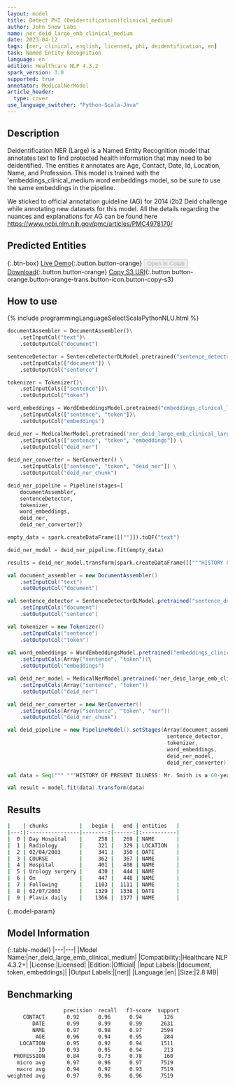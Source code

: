 ```yaml
---
layout: model
title: Detect PHI (Deidentification)(clinical_medium)
author: John Snow Labs
name: ner_deid_large_emb_clinical_medium
date: 2023-04-12
tags: [ner, clinical, english, licensed, phi, deidentification, en]
task: Named Entity Recognition
language: en
edition: Healthcare NLP 4.3.2
spark_version: 3.0
supported: true
annotator: MedicalNerModel
article_header:
  type: cover
use_language_switcher: "Python-Scala-Java"
---
```


## Description

Deidentification NER (Large) is a Named Entity Recognition model that annotates text to find protected health information that may need to be deidentified. The entities it annotates are Age, Contact, Date, Id, Location, Name, and Profession. This model is trained with the 'embeddings_clinical_medium word embeddings model, so be sure to use the same embeddings in the pipeline.

We sticked to official annotation guideline (AG) for 2014 i2b2 Deid challenge while annotating new datasets for this model. All the details regarding the nuances and explanations for AG can be found here https://www.ncbi.nlm.nih.gov/pmc/articles/PMC4978170/

## Predicted Entities



{:.btn-box}
[Live Demo](https://demo.johnsnowlabs.com/healthcare/NER_DEMOGRAPHICS/){:.button.button-orange}
<button class="button button-orange" disabled>Open in Colab</button>
[Download](https://s3.amazonaws.com/auxdata.johnsnowlabs.com/clinical/models/ner_deid_large_emb_clinical_medium_en_4.3.2_3.0_1681322146240.zip){:.button.button-orange}
[Copy S3 URI](s3://auxdata.johnsnowlabs.com/clinical/models/ner_deid_large_emb_clinical_medium_en_4.3.2_3.0_1681322146240.zip){:.button.button-orange.button-orange-trans.button-icon.button-copy-s3}

## How to use



<div class="tabs-box" markdown="1">
{% include programmingLanguageSelectScalaPythonNLU.html %}

```python
documentAssembler = DocumentAssembler()\
    .setInputCol("text")\
    .setOutputCol("document")

sentenceDetector = SentenceDetectorDLModel.pretrained("sentence_detector_dl_healthcare","en","clinical/models") \
    .setInputCols(["document"]) \
    .setOutputCol("sentence") 

tokenizer = Tokenizer()\
    .setInputCols(["sentence"])\
    .setOutputCol("token")

word_embeddings = WordEmbeddingsModel.pretrained("embeddings_clinical_large", "en", "clinical/models")\
    .setInputCols(["sentence", "token"])\
    .setOutputCol("embeddings")

deid_ner = MedicalNerModel.pretrained('ner_deid_large_emb_clinical_large', "en", "clinical/models") \
    .setInputCols(["sentence", "token", "embeddings"]) \
    .setOutputCol("deid_ner")
    
deid_ner_converter = NerConverter() \
    .setInputCols(["sentence", "token", "deid_ner"]) \
    .setOutputCol("deid_ner_chunk")

deid_ner_pipeline = Pipeline(stages=[
    documentAssembler, 
    sentenceDetector,
    tokenizer,
    word_embeddings,
    deid_ner,
    deid_ner_converter])

empty_data = spark.createDataFrame([[""]]).toDF("text")

deid_ner_model = deid_ner_pipeline.fit(empty_data)

results = deid_ner_model.transform(spark.createDataFrame([["""HISTORY OF PRESENT ILLNESS: Mr. Smith is a 60-year-old white male veteran with multiple comorbidities, who has a history of bladder cancer diagnosed approximately two years ago by the VA Hospital. He underwent a resection there. He was to be admitted to the Day Hospital for cystectomy. He was seen in Urology Clinic and Radiology Clinic on 02/04/2003.	HOSPITAL COURSE: Mr. Smith presented to the Day Hospital in anticipation for Urology surgery. On evaluation, EKG, echocardiogram was abnormal, a Cardiology consult was obtained. A cardiac adenosine stress MRI was then proceeded, same was positive for inducible ischemia, mild-to-moderate inferolateral subendocardial infarction with peri-infarct ischemia. In addition, inducible ischemia seen in the inferior lateral septum. Mr. Smith underwent a left heart catheterization, which revealed two vessel coronary artery disease. The RCA, proximal was 95% stenosed and the distal 80% stenosed. The mid LAD was 85% stenosed and the distal LAD was 85% stenosed. There was four Multi-Link Vision bare metal stents placed to decrease all four lesions to 0%. Following intervention, Mr. Smith was admitted to 7 Ardmore Tower under Cardiology Service under the direction of Dr. Hart. Mr. Smith had a noncomplicated post-intervention hospital course. He was stable for discharge home on 02/07/2003 with instructions to take Plavix daily for one month and Urology is aware of the same."""]]).toDF("text"))
```
```scala
val document_assembler = new DocumentAssembler()
    .setInputCol("text")
    .setOutputCol("document")

val sentence_detector = SentenceDetectorDLModel.pretrained("sentence_detector_dl_healthcare","en","clinical/models")
    .setInputCols("document")
    .setOutputCol("sentence")

val tokenizer = new Tokenizer()
    .setInputCols("sentence")
    .setOutputCol("token")
    
val word_embeddings = WordEmbeddingsModel.pretrained("embeddings_clinical_large", "en", "clinical/models")\
    .setInputCols(Array("sentence", "token"))\
    .setOutputCol("embeddings")

val deid_ner_model = MedicalNerModel.pretrained('ner_deid_large_emb_clinical_large' , "en", "clinical/models")
    .setInputCols(Array("sentence", "token"))
    .setOutputCol("deid_ner")

val deid_ner_converter = new NerConverter()
    .setInputCols(Array("sentence", "token", "ner"))
    .setOutputCol("deid_ner_chunk")

val deid_pipeline = new PipelineModel().setStages(Array(document_assembler, 
                                                   sentence_detector,
                                                   tokenizer,
                                                   word_embeddings,
                                                   deid_ner_model,
                                                   deid_ner_converter))

val data = Seq(""" """HISTORY OF PRESENT ILLNESS: Mr. Smith is a 60-year-old white male veteran with multiple comorbidities, who has a history of bladder cancer diagnosed approximately two years ago by the VA Hospital. He underwent a resection there. He was to be admitted to the Day Hospital for cystectomy. He was seen in Urology Clinic and Radiology Clinic on 02/04/2003.	HOSPITAL COURSE: Mr. Smith presented to the Day Hospital in anticipation for Urology surgery. On evaluation, EKG, echocardiogram was abnormal, a Cardiology consult was obtained. A cardiac adenosine stress MRI was then proceeded, same was positive for inducible ischemia, mild-to-moderate inferolateral subendocardial infarction with peri-infarct ischemia. In addition, inducible ischemia seen in the inferior lateral septum. Mr. Smith underwent a left heart catheterization, which revealed two vessel coronary artery disease. The RCA, proximal was 95% stenosed and the distal 80% stenosed. The mid LAD was 85% stenosed and the distal LAD was 85% stenosed. There was four Multi-Link Vision bare metal stents placed to decrease all four lesions to 0%. Following intervention, Mr. Smith was admitted to 7 Ardmore Tower under Cardiology Service under the direction of Dr. Hart. Mr. Smith had a noncomplicated post-intervention hospital course. He was stable for discharge home on 02/07/2003 with instructions to take Plavix daily for one month and Urology is aware of the same."""""").toDS.toDF("text")

val result = model.fit(data).transform(data)
```
</div>

## Results

```bash
|    | chunks          |   begin |   end | entities   |
|---:|:----------------|--------:|------:|:-----------|
|  0 | Day Hospital    |     258 |   269 | NAME       |
|  1 | Radiology       |     321 |   329 | LOCATION   |
|  2 | 02/04/2003      |     341 |   350 | DATE       |
|  3 | COURSE          |     362 |   367 | NAME       |
|  4 | Hospital        |     401 |   408 | NAME       |
|  5 | Urology surgery |     430 |   444 | NAME       |
|  6 | On              |     447 |   448 | NAME       |
|  7 | Following       |    1103 |  1111 | NAME       |
|  8 | 02/07/2003      |    1329 |  1338 | DATE       |
|  9 | Plavix daily    |    1366 |  1377 | NAME       |
```

{:.model-param}
## Model Information

{:.table-model}
|---|---|
|Model Name:|ner_deid_large_emb_clinical_medium|
|Compatibility:|Healthcare NLP 4.3.2+|
|License:|Licensed|
|Edition:|Official|
|Input Labels:|[document, token, embeddings]|
|Output Labels:|[ner]|
|Language:|en|
|Size:|2.8 MB|

## Benchmarking

```bash
                  precision  recall   f1-score  support
     CONTACT       0.92      0.96      0.94       126
        DATE       0.99      0.99      0.99      2631
        NAME       0.97      0.98      0.97      2594
         AGE       0.96      0.94      0.95       284
    LOCATION       0.95      0.92      0.94      1511
          ID       0.93      0.95      0.94       213
  PROFESSION       0.84      0.73      0.78       160
   micro avg       0.97      0.96      0.97      7519
   macro avg       0.94      0.92      0.93      7519
weighted avg       0.97      0.96      0.96      7519
```
